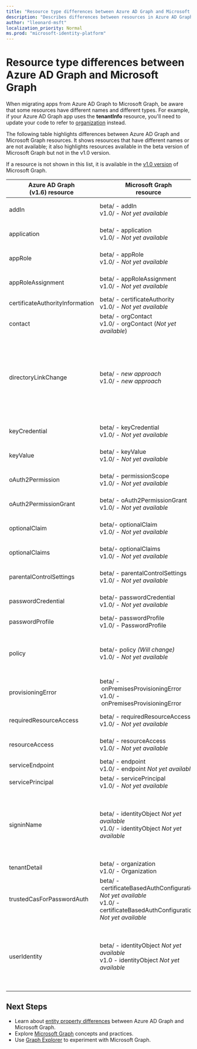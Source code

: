 ```yaml
---
title: "Resource type differences between Azure AD Graph and Microsoft Graph | Microsoft Graph"
description: "Describes differences between resources in Azure AD Graph and resources in Microsoft Graph in order to help migrate apps."
author: "lleonard-msft"
localization_priority: Normal
ms.prod: "microsoft-identity-platform"
---
```


# Resource type differences between Azure AD Graph and Microsoft Graph

When migrating apps from Azure AD Graph to Microsoft Graph, be aware that some resources have different names and different types.  For example, if your Azure AD Graph app uses the **tenantInfo** resource, you'll need to update your code to refer to [organization](graph/api/resources/organization?view=graph-rest-1.0) instead.

The following table highlights differences between Azure AD Graph and Microsoft Graph resources.  It shows resources that have different names or are not available; it also highlights resources available in the beta version of Microsoft Graph but not in the v1.0 version.

If a resource is not shown in this list, it is available in the [v1.0 version](graph/api/overview?toc=./ref/toc.json&view=graph-rest-1.0) of Microsoft Graph.

|Azure AD Graph <br>(v1.6) resource |Microsoft Graph<br>resource|Comments|
|---|---|---|
| addIn       | beta/ - addIn<br>v1.0/ - _Not yet available_ | Part of [application](/graph/api/resources/application?view=graph-rest-beta) APIs.  |
| application | beta/ - application<br>v1.0/ - _Not yet available_ |Part of [application](/graph/api/resources/application?view=graph-rest-beta) APIs.  |
| appRole | beta/ - appRole<br>v1.0/ - _Not yet available_ | Part of [application](/graph/api/resources/application?view=graph-rest-beta) APIs.  |
| appRoleAssignment | beta/&nbsp;-&nbsp;appRoleAssignment<br>v1.0/ - _Not yet available_ | Part of [application](/graph/api/resources/application?view=graph-rest-beta) APIs.  |
| certificateAuthorityInformation | beta/&nbsp;-&nbsp;certificateAuthority<br>v1.0/ - _Not yet available_ | |
| contact | beta/ - orgContact<br>v1.0/ - orgContact (_Not yet available_) | |
| directoryLinkChange | beta/ - _new&nbsp;approach_ <br>v1.0/ - _new&nbsp;approach_ | Delta query supports relationship change detection with a mechanism that doesn't require this. |
| keyCredential | beta/ - keyCredential <br> v1.0/ - _Not yet available_ |Part of [application](/graph/api/resources/application?view=graph-rest-beta) APIs.  |
| keyValue | beta/ - keyValue <br> v1.0/ - _Not yet available_ |Part of [application](/graph/api/resources/application?view=graph-rest-beta) APIs.  |
| oAuth2Permission | beta/ - permissionScope <br> v1.0/ - _Not yet available_ |Part of [application](/graph/api/resources/application?view=graph-rest-beta) APIs.  |
| oAuth2PermissionGrant | beta/&nbsp;-&nbsp;oAuth2PermissionGrant <br> v1.0/ - _Not yet available_ |Part of [application](/graph/api/resources/application?view=graph-rest-beta) APIs.  |
| optionalClaim | beta/- optionalClaim <br> v1.0/ - _Not yet available_ |Part of [application](/graph/api/resources/application?view=graph-rest-beta) APIs.  |
| optionalClaims | beta/- optionalClaims <br> v1.0/ - _Not yet available_ |Part of [application](/graph/api/resources/application?view=graph-rest-beta) APIs.  |
| parentalControlSettings | beta/ - parentalControlSettings <br> v1.0/ - _Not yet available_ |Part of [application](/graph/api/resources/application?view=graph-rest-beta) APIs.  |
| passwordCredential | beta/- passwordCredential <br> v1.0/ - _Not yet available_ |Part of [application](/graph/api/resources/application?view=graph-rest-beta) APIs.  |
| passwordProfile | beta/- passwordProfile <br> v1.0/ - PasswordProfile ||
| policy | beta/- policy _(Will change)_ <br> v1.0/  - _Not yet available_ | Each policy will have a unique type name and structure.|
| provisioningError | beta/&nbsp;-&nbsp;onPremisesProvisioningError <br> v1.0/&nbsp;-&nbsp;onPremisesProvisioningError  | |
| requiredResourceAccess | beta/ - requiredResourceAccess <br> v1.0/ - _Not yet available_ |Part of [application](/graph/api/resources/application?view=graph-rest-beta) APIs.  |
| resourceAccess | beta/ - resourceAccess <br> v1.0/ - _Not yet available_ |Part of [application](/graph/api/resources/application?view=graph-rest-beta) APIs.  |
| serviceEndpoint | beta/ - endpoint <br> v1.0/ - endpoint _Not yet available_ | |
| servicePrincipal | beta/ - servicePrincipal <br> v1.0/ - _Not yet available_ | |
| signinName | beta/ - identityObject _Not yet available_ <br> v1.0/ - identityObject _Not yet available_ | Models identifiers used to sign into a user account.  Supports B2C scenarios. |
| tenantDetail | beta/ - organization <br> v1.0/ - Organization | |
| trustedCasForPasswordAuth | beta/&nbsp;-&nbsp;certificateBasedAuthConfiguration _Not yet available_ <br> v1.0/ - certificateBasedAuthConfiguration _Not yet available_  | |
| userIdentity | beta/ - identityObject _Not yet available_ <br> v1.0 - identityObject _Not yet available_ |  Models identifiers used to sign into a user account.  Supports B2C scenarios. |

## Next Steps

- Learn about [entity property differences](migrate-azure-ad-graph-property-differences.md) between Azure AD Graph and Microsoft Graph.
- Explore [Microsoft Graph](/graph/overview) concepts and practices.
- Use [Graph Explorer](https://aka.ms/ge) to experiment with Microsoft Graph.
